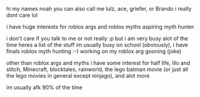 hi my names noah
you can also call me lulz, ace, griefer, or Brando i really dont care lol

i have huge interests for roblox args and roblox myths
aspiring myth hunter

i don't care if you talk to me or not really :p but i am very busy alot of the time heres a list of the stuff im usually busy on
school (obviously), i have finals
roblox myth hunting :-)
working on my roblox arg
gooning (joke)

other than roblox args and myths i have some interest for half life, lilo and stitch, Minecraft, blocktales, rainworld, the lego batman movie (or just all the lego movies in general except ninjago), and alot more

im usually afk 90% of the time
